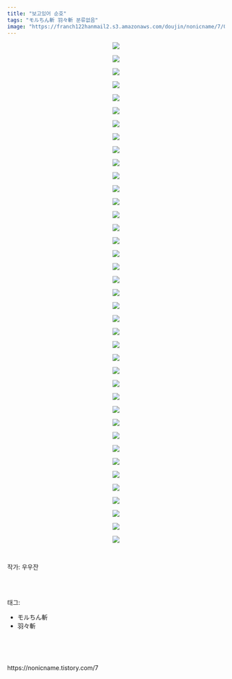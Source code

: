 ```yaml
---
title: "보고있어 순호"
tags: "モルちん斬 羽々斬 분류없음"
image: "https://franch122hanmail2.s3.amazonaws.com/doujin/nonicname/7/001.jpg"
---
```

<div class="article">
<div class="tt_article_useless_p_margin"><p style="text-align: center; clear: none; float: none;"><img src="{{ site.imgserver6 }}/nonicname/7/001.jpg"/></p><p style="text-align: center; clear: none; float: none;"><img src="{{ site.imgserver6 }}/nonicname/7/002.jpg"/></p><p style="text-align: center; clear: none; float: none;"><img src="{{ site.imgserver6 }}/nonicname/7/003.jpg"/></p><p style="text-align: center; clear: none; float: none;"><img src="{{ site.imgserver6 }}/nonicname/7/004.jpg"/></p><p style="text-align: center; clear: none; float: none;"><img src="{{ site.imgserver6 }}/nonicname/7/005.jpg"/></p><p style="text-align: center; clear: none; float: none;"><img src="{{ site.imgserver6 }}/nonicname/7/006.jpg"/></p><p style="text-align: center; clear: none; float: none;"><img src="{{ site.imgserver6 }}/nonicname/7/007.jpg"/></p><p style="text-align: center; clear: none; float: none;"><img src="{{ site.imgserver6 }}/nonicname/7/008.jpg"/></p><p style="text-align: center; clear: none; float: none;"><img src="{{ site.imgserver6 }}/nonicname/7/009.jpg"/></p><p style="text-align: center; clear: none; float: none;"><img src="{{ site.imgserver6 }}/nonicname/7/010.jpg"/></p><p style="text-align: center; clear: none; float: none;"><img src="{{ site.imgserver6 }}/nonicname/7/011.jpg"/></p><p style="text-align: center; clear: none; float: none;"><img src="{{ site.imgserver6 }}/nonicname/7/012.jpg"/></p><p style="text-align: center; clear: none; float: none;"><img src="{{ site.imgserver6 }}/nonicname/7/013.jpg"/></p><p style="text-align: center; clear: none; float: none;"><img src="{{ site.imgserver6 }}/nonicname/7/014.jpg"/></p><p style="text-align: center; clear: none; float: none;"><img src="{{ site.imgserver6 }}/nonicname/7/015.jpg"/></p><p style="text-align: center; clear: none; float: none;"><img src="{{ site.imgserver6 }}/nonicname/7/016.jpg"/></p><p style="text-align: center; clear: none; float: none;"><img src="{{ site.imgserver6 }}/nonicname/7/017.jpg"/></p><p style="text-align: center; clear: none; float: none;"><img src="{{ site.imgserver6 }}/nonicname/7/018.jpg"/></p><p style="text-align: center; clear: none; float: none;"><img src="{{ site.imgserver6 }}/nonicname/7/019.jpg"/></p><p style="text-align: center; clear: none; float: none;"><img src="{{ site.imgserver6 }}/nonicname/7/020.jpg"/></p><p style="text-align: center; clear: none; float: none;"><img src="{{ site.imgserver6 }}/nonicname/7/021.jpg"/></p><p style="text-align: center; clear: none; float: none;"><img src="{{ site.imgserver6 }}/nonicname/7/022.jpg"/></p><p style="text-align: center; clear: none; float: none;"><img src="{{ site.imgserver6 }}/nonicname/7/023.jpg"/></p><p style="text-align: center; clear: none; float: none;"><img src="{{ site.imgserver6 }}/nonicname/7/024.jpg"/></p><p style="text-align: center; clear: none; float: none;"><img src="{{ site.imgserver6 }}/nonicname/7/025.jpg"/></p><p style="text-align: center; clear: none; float: none;"><img src="{{ site.imgserver6 }}/nonicname/7/026.jpg"/></p><p style="text-align: center; clear: none; float: none;"><img src="{{ site.imgserver6 }}/nonicname/7/027.jpg"/></p><p style="text-align: center; clear: none; float: none;"><img src="{{ site.imgserver6 }}/nonicname/7/028.jpg"/></p><p style="text-align: center; clear: none; float: none;"><img src="{{ site.imgserver6 }}/nonicname/7/029.jpg"/></p><p style="text-align: center; clear: none; float: none;"><img src="{{ site.imgserver6 }}/nonicname/7/030.jpg"/></p><p style="text-align: center; clear: none; float: none;"><img src="{{ site.imgserver6 }}/nonicname/7/031.jpg"/></p><p style="text-align: center; clear: none; float: none;"><img src="{{ site.imgserver6 }}/nonicname/7/032.jpg"/></p><p style="text-align: center; clear: none; float: none;"><img src="{{ site.imgserver6 }}/nonicname/7/033.jpg"/></p><p style="text-align: center; clear: none; float: none;"><img src="{{ site.imgserver6 }}/nonicname/7/034.jpg"/></p><p style="text-align: center; clear: none; float: none;"><img src="{{ site.imgserver6 }}/nonicname/7/035.jpg"/></p><p style="text-align: center; clear: none; float: none;"><img src="{{ site.imgserver6 }}/nonicname/7/036.jpg"/></p><p style="text-align: center; clear: none; float: none;"><img src="{{ site.imgserver6 }}/nonicname/7/037.jpg"/></p><p style="text-align: center; clear: none; float: none;"><img src="{{ site.imgserver6 }}/nonicname/7/038.jpg"/></p><p style="text-align: center; clear: none; float: none;"><img src="{{ site.imgserver6 }}/nonicname/7/039.jpg"/></p><p><br/></p></div>
<p>작가: 우우잔</p><br/>
</div><br/>
<div class="tagTrail">
<p>태그: </p>
<ul>
<li>モルちん斬</li>
<li>羽々斬</li>
</ul>
</div><br/>
<div class="cb_lstcomment">
</div><br/>

<br/>
<p id="refer">https://nonicname.tistory.com/7</p>
<br/>

